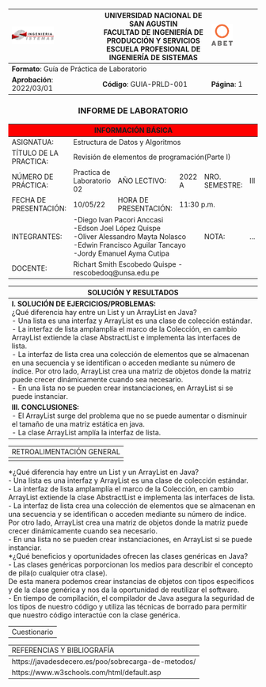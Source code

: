 <div align="center">
<table>
    <theader>
        <tr>
            <td><img src="./epis.png" alt="EPIS" style="width:50%; height:auto"/></td>
            <th>
                <span style="font-weight:bold;">UNIVERSIDAD NACIONAL DE SAN AGUSTIN</span><br />
                <span style="font-weight:bold;">FACULTAD DE INGENIERÍA DE PRODUCCIÓN Y SERVICIOS</span><br />
                <span style="font-weight:bold;">ESCUELA PROFESIONAL DE INGENIERÍA DE SISTEMAS</span>
            </th>
            <td><img src="./abet.png" alt="ABET" style="width:50%; height:auto"/></td>
        </tr>
    </theader>
    <tbody>
        <tr><td colspan="3"><span style="font-weight:bold;">Formato</span>: Guía de Práctica de Laboratorio</td></tr>
        <tr><td><span style="font-weight:bold;">Aprobación</span>:  2022/03/01</td><td><span style="font-weight:bold;">Código</span>: GUIA-PRLD-001</td><td><span style="font-weight:bold;">Página</span>: 1</td></tr>
    </tbody>
</table>
</div>
<div align="center">
 <h3>INFORME DE LABORATORIO</h3>
</div>
<table>
 <theader>
  <tr><th colspan="6" bgcolor="red">INFORMACIÓN BÁSICA</th></tr>
 </theader>
 <tbody>
  <tr><td>ASIGNATUA:</td><td colspan="5">Estructura de Datos y Algoritmos</td></tr>
  <tr><td>TÍTULO DE LA PRACTICA:</td><td colspan="5">Revisión de elementos de programación(Parte I)</td></tr>
  <tr><td>NÚMERO DE PRÁCTICA:</td><td>Practica de Laboratorio 02</td><td>AÑO LECTIVO:</td><td>2022 A</td><td>NRO. SEMESTRE:</td><td>III</td></tr>
  <tr><td>FECHA DE PRESENTACIÓN:</td><td>10/05/22</td><td>HORA DE PRESENTACIÓN:</td><td colspan="3">11:30 p.m.</td></tr>
  <tr><td>INTEGRANTES:</td><td colspan="3">-Diego Ivan Pacori Anccasi<br>-Edson Joel López Quispe<br>-Oliver Alessandro Mayta Nolasco<br>-Edwin Francisco Aguilar Tancayo<br>-Jordy Emanuel Ayma Cutipa</td><td>NOTA:</td><td>...</td></tr>
  <tr><td>DOCENTE:</td><td colspan="5">Richart Smith Escobedo Quispe - rescobedoq@unsa.edu.pe</td></tr>
 </tbody>
</table>
<table>
 <theader>
  <tr><th>SOLUCIÓN Y RESULTADOS</th></tr>
 </theader>
 <tbody>
  <tr><td><strong>I. SOLUCIÓN DE EJERCICIOS/PROBLEMAS:</strong><br>
  ¿Qué diferencia hay entre un List y un ArrayList en Java?<br>- Una lista es una interfaz y ArrayList es una clase de colección estándar.<br>- La interfaz de lista amplamplía el marco de la Colección, en cambio ArrayList extiende la clase AbstractList e implementa las interfaces de lista.<br>- La interfaz de lista crea una colección de elementos que se almacenan en una secuencia y se identifican o acceden mediante su número de índice. Por otro lado, ArrayList crea una matriz de objetos donde la matriz puede crecer dinámicamente cuando sea necesario.<br>- En una lista no se pueden crear instanciaciones, en ArrayList si se puede instanciar.
  
  </td></tr>
  <tr><td><strong>III. CONCLUSIONES:</strong><br>- El ArrayList surge del problema que no se puede aumentar o disminuir el tamaño de una matriz estática en java.<br>- La clase ArrayList amplía la interfaz de lista.
  </td></tr>
 </tbody>
</table>

<table>
 <theader>
  <tr><td>RETROALIMENTACIÓN GENERAL</td><tr>
 </theader>
 <tbody>
  <tr><td></td></tr>
 </tbody>
</table>

<table>
 <theader>
  <tr><td>Cuestionario</td><tr>
 </theader>
 <tbody>
  *¿Qué diferencia hay entre un List y un ArrayList en Java?<br>- Una lista es una interfaz y ArrayList es una clase de colección estándar.<br>- La interfaz de lista amplamplía el marco de la Colección, en cambio ArrayList extiende la clase AbstractList e implementa las interfaces de lista.<br>- La interfaz de lista crea una colección de elementos que se almacenan en una secuencia y se identifican o acceden mediante su número de índice. Por otro lado, ArrayList crea una matriz de objetos donde la matriz puede crecer dinámicamente cuando sea necesario.<br>- En una lista no se pueden crear instanciaciones, en ArrayList si se puede instanciar.<br>*¿Qué beneficios y oportunidades ofrecen las clases genéricas en Java?<br>- Las clases genéricas porporcionan los medios para describir el concepto de pila(o cualquier otra clase).<br> De esta manera podemos crear instancias de objetos con tipos específicos y de la clase genérica y nos da la oportunidad de reutilizar el software.<br>- En tiempo de compilación, el compilador de Java asegura la seguridad de los tipos de nuestro código y utiliza las técnicas de borrado para permitir que nuestro código interactúe con la clase genérica.
 </tbody>
</table>
    
<table>
 <theader>
  <tr><td>REFERENCIAS Y BIBLIOGRAFÍA</td><tr>
 </theader>
 <tbody>
  <tr><td>https://javadesdecero.es/poo/sobrecarga-de-metodos/ </td></tr>
  <tr><td>https://www.w3schools.com/html/default.asp </td></tr>
 </tbody>
</table>